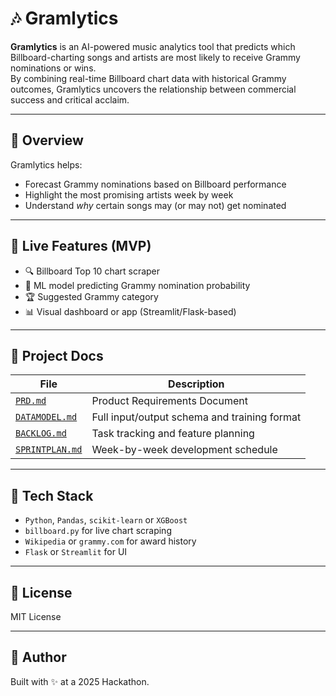 # 🎶 Gramlytics

**Gramlytics** is an AI-powered music analytics tool that predicts which Billboard-charting songs and artists are most likely to receive Grammy nominations or wins.  
By combining real-time Billboard chart data with historical Grammy outcomes, Gramlytics uncovers the relationship between commercial success and critical acclaim.

---

## 📌 Overview

Gramlytics helps:
- Forecast Grammy nominations based on Billboard performance
- Highlight the most promising artists week by week
- Understand *why* certain songs may (or may not) get nominated

---

## 🚀 Live Features (MVP)

- 🔍 Billboard Top 10 chart scraper
- 🧠 ML model predicting Grammy nomination probability
- 🏆 Suggested Grammy category
- 📊 Visual dashboard or app (Streamlit/Flask-based)

---

## 📂 Project Docs

| File | Description |
|------|-------------|
| [`PRD.md`](./PRD.md) | Product Requirements Document |
| [`DATAMODEL.md`](./DATAMODEL.md) | Full input/output schema and training format |
| [`BACKLOG.md`](./BACKLOG.md) | Task tracking and feature planning |
| [`SPRINTPLAN.md`](./SPRINTPLAN.md) | Week-by-week development schedule |

---

## 🧠 Tech Stack

- `Python`, `Pandas`, `scikit-learn` or `XGBoost`
- `billboard.py` for live chart scraping
- `Wikipedia` or `grammy.com` for award history
- `Flask` or `Streamlit` for UI

---

## 📄 License

MIT License

---

## 👤 Author

Built with ✨ at a 2025 Hackathon.
